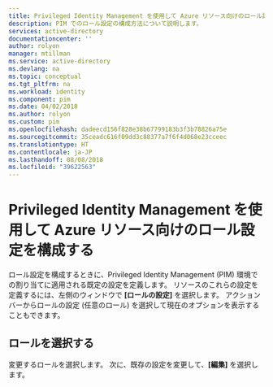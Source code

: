 ```yaml
---
title: Privileged Identity Management を使用して Azure リソース向けのロール設定を構成する | Microsoft Docs
description: PIM でのロール設定の構成方法について説明します。
services: active-directory
documentationcenter: ''
author: rolyon
manager: mtillman
ms.service: active-directory
ms.devlang: na
ms.topic: conceptual
ms.tgt_pltfrm: na
ms.workload: identity
ms.component: pim
ms.date: 04/02/2018
ms.author: rolyon
ms.custom: pim
ms.openlocfilehash: dadeecd156f828e38b67799183b3f3b78826a75e
ms.sourcegitcommit: 35ceadc616f09dd3c88377a7f6f4d068e23cceec
ms.translationtype: HT
ms.contentlocale: ja-JP
ms.lasthandoff: 08/08/2018
ms.locfileid: "39622563"
---
```

# <a name="configure-role-settings-by-using-for-azure-resources-by-using-privileged-identity-management"></a>Privileged Identity Management を使用して Azure リソース向けのロール設定を構成する 

ロール設定を構成するときに、Privileged Identity Management (PIM) 環境での割り当てに適用される既定の設定を定義します。 リソースのこれらの設定を定義するには、左側のウィンドウで **[ロールの設定]** を選択します。 アクション バーからロールの設定 (任意のロール) を選択して現在のオプションを表示することもできます。


## <a name="select-a-role"></a>ロールを選択する
変更するロールを選択します。 次に、既存の設定を変更して、**[編集]** を選択します。
